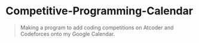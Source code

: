 # Competitive-Programming-Calendar

> Making a program to add coding competitions on Atcoder and Codeforces onto my Google Calendar.
